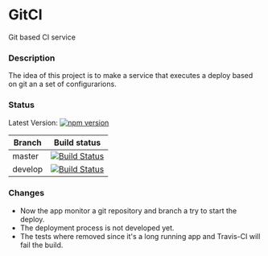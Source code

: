 # GitCI
Git based CI service

### Description
The idea of this project is to make a service that executes a deploy based on git an a set of configurarions.

### Status
Latest Version: [![npm version](https://badge.fury.io/js/gitci.svg)](https://badge.fury.io/js/gitci)

| Branch   | Build status |
|----------|:------------:|
| master   | [![Build Status](https://travis-ci.org/jmtvms/GitCI.svg?branch=master)](https://travis-ci.org/jmtvms/GitCI)  |
| develop  | [![Build Status](https://travis-ci.org/jmtvms/GitCI.svg?branch=develop)](https://travis-ci.org/jmtvms/GitCI)  |

### Changes
* Now the app monitor a git repository and branch a try to start the deploy.
 * The deployment process is not developed yet.
* The tests where removed since it's a long running app and Travis-CI will fail the build.
